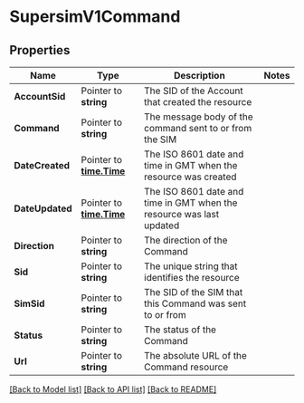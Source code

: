 # SupersimV1Command

## Properties

Name | Type | Description | Notes
------------ | ------------- | ------------- | -------------
**AccountSid** | Pointer to **string** | The SID of the Account that created the resource |
**Command** | Pointer to **string** | The message body of the command sent to or from the SIM |
**DateCreated** | Pointer to [**time.Time**](time.Time.md) | The ISO 8601 date and time in GMT when the resource was created |
**DateUpdated** | Pointer to [**time.Time**](time.Time.md) | The ISO 8601 date and time in GMT when the resource was last updated |
**Direction** | Pointer to **string** | The direction of the Command |
**Sid** | Pointer to **string** | The unique string that identifies the resource |
**SimSid** | Pointer to **string** | The SID of the SIM that this Command was sent to or from |
**Status** | Pointer to **string** | The status of the Command |
**Url** | Pointer to **string** | The absolute URL of the Command resource |

[[Back to Model list]](../README.md#documentation-for-models) [[Back to API list]](../README.md#documentation-for-api-endpoints) [[Back to README]](../README.md)


